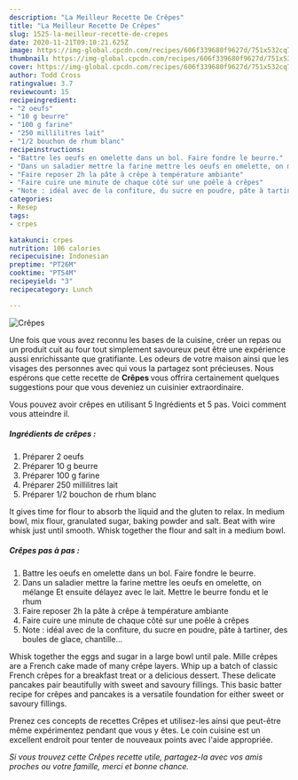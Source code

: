 ```yaml
---
description: "La Meilleur Recette De Crêpes"
title: "La Meilleur Recette De Crêpes"
slug: 1525-la-meilleur-recette-de-crepes
date: 2020-11-21T09:10:21.625Z
image: https://img-global.cpcdn.com/recipes/606f339680f9627d/751x532cq70/crepes-photo-principale-de-la-recette.jpg
thumbnail: https://img-global.cpcdn.com/recipes/606f339680f9627d/751x532cq70/crepes-photo-principale-de-la-recette.jpg
cover: https://img-global.cpcdn.com/recipes/606f339680f9627d/751x532cq70/crepes-photo-principale-de-la-recette.jpg
author: Todd Cross
ratingvalue: 3.7
reviewcount: 15
recipeingredient:
- "2 oeufs"
- "10 g beurre"
- "100 g farine"
- "250 millilitres lait"
- "1/2 bouchon de rhum blanc"
recipeinstructions:
- "Battre les oeufs en omelette dans un bol. Faire fondre le beurre."
- "Dans un saladier mettre la farine mettre les oeufs en omelette, on mélange Et ensuite délayez avec le lait. Mettre le beurre fondu et le rhum"
- "Faire reposer 2h la pâte à crêpe à température ambiante"
- "Faire cuire une minute de chaque côté sur une poêle à crêpes"
- "Note : idéal avec de la confiture, du sucre en poudre, pâte à tartiner, des boules de glace, chantille..."
categories:
- Resep
tags:
- crpes

katakunci: crpes 
nutrition: 106 calories
recipecuisine: Indonesian
preptime: "PT26M"
cooktime: "PT54M"
recipeyield: "3"
recipecategory: Lunch

---
```



![Crêpes](https://img-global.cpcdn.com/recipes/606f339680f9627d/751x532cq70/crepes-photo-principale-de-la-recette.jpg)

Une fois que vous avez reconnu les bases de la cuisine, créer un repas ou un produit cuit au four tout simplement savoureux peut être une expérience aussi enrichissante que gratifiante. Les odeurs de votre maison ainsi que les visages des personnes avec qui vous la partagez sont précieuses. Nous espérons que cette recette de <strong> Crêpes </strong> vous offrira certainement quelques suggestions pour que vous deveniez un cuisinier extraordinaire.

<!--inarticleads1-->

Vous pouvez avoir crêpes en utilisant 5 Ingrédients et 5 pas. Voici comment vous atteindre il.

##### Ingrédients de crêpes :

1. Préparer 2 oeufs
1. Préparer 10 g beurre
1. Préparer 100 g farine
1. Préparer 250 millilitres lait
1. Préparer 1/2 bouchon de rhum blanc


It gives time for flour to absorb the liquid and the gluten to relax. In medium bowl, mix flour, granulated sugar, baking powder and salt. Beat with wire whisk just until smooth. Whisk together the flour and salt in a medium bowl. 

<!--inarticleads2-->

##### Crêpes pas à pas :

1. Battre les oeufs en omelette dans un bol. Faire fondre le beurre.
1. Dans un saladier mettre la farine mettre les oeufs en omelette, on mélange Et ensuite délayez avec le lait. Mettre le beurre fondu et le rhum
1. Faire reposer 2h la pâte à crêpe à température ambiante
1. Faire cuire une minute de chaque côté sur une poêle à crêpes
1. Note : idéal avec de la confiture, du sucre en poudre, pâte à tartiner, des boules de glace, chantille...


Whisk together the eggs and sugar in a large bowl until pale. Mille crêpes are a French cake made of many crêpe layers. Whip up a batch of classic French crêpes for a breakfast treat or a delicious dessert. These delicate pancakes pair beautifully with sweet and savoury fillings. This basic batter recipe for crêpes and pancakes is a versatile foundation for either sweet or savoury fillings. 

<!--inarticleads1-->

<p>
Prenez ces concepts de recettes Crêpes et utilisez-les ainsi que peut-être même expérimentez pendant que vous y êtes. Le coin cuisine est un excellent endroit pour tenter de nouveaux points avec l'aide appropriée.
</p>

<p>
<i>Si vous trouvez cette Crêpes recette utile, partagez-la avec vos amis proches ou votre famille, merci et bonne chance.</i>
</p>
